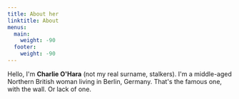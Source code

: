 ```yaml
---
title: About her
linktitle: About
menus:
  main:
    weight: -90
  footer:
    weight: -90
---
```


Hello, I'm **Charlie O'Hara** (not my real surname, stalkers). I'm a middle-aged Northern British woman living in Berlin, Germany. That's the famous one, with the wall. Or lack of one.
